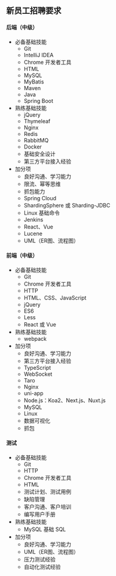
## 新员工招聘要求

#### 后端（中级）

- 必备基础技能
    - Git
    - IntelliJ IDEA
    - Chrome 开发者工具
    - HTML
    - MySQL
    - MyBatis
    - Maven
    - Java
    - Spring Boot
- 熟练基础技能
    - jQuery
    - Thymeleaf
    - Nginx
    - Redis
    - RabbitMQ
    - Docker
    - 基础安全设计
    - 第三方平台接入经验
- 加分项
    - 良好沟通、学习能力
    - 限流、幂等思维
    - 抓包能力
    - Spring Cloud
    - ShardingSphere 或 Sharding-JDBC
    - Linux 基础命令
    - Jenkins
    - React、Vue
    - Lucene
    - UML（ER图、流程图）

#### 前端（中级）

- 必备基础技能
    - Git
    - Chrome 开发者工具
    - HTTP
    - HTML、CSS、JavaScript
    - jQuery
    - ES6
    - Less
    - React 或 Vue
- 熟练基础技能
    - webpack
- 加分项
    - 良好沟通、学习能力
    - 第三方平台接入经验
    - TypeScript
    - WebSocket
    - Taro
    - Nginx
    - uni-app
    - Node.js：Koa2、Next.js、Nuxt.js
    - MySQL
    - Linux
    - 数据可视化
    - 抓包

#### 测试

- 必备基础技能
    - Git
    - HTTP
    - Chrome 开发者工具
    - HTML
    - 测试计划、测试用例
    - 缺陷管理
    - 客户沟通、客户培训
    - 编写用户手册
- 熟练基础技能
    - MySQL 基础 SQL
- 加分项
    - 良好沟通、学习能力
    - UML（ER图、流程图）
    - 压力测试经验
    - 自动化测试经验